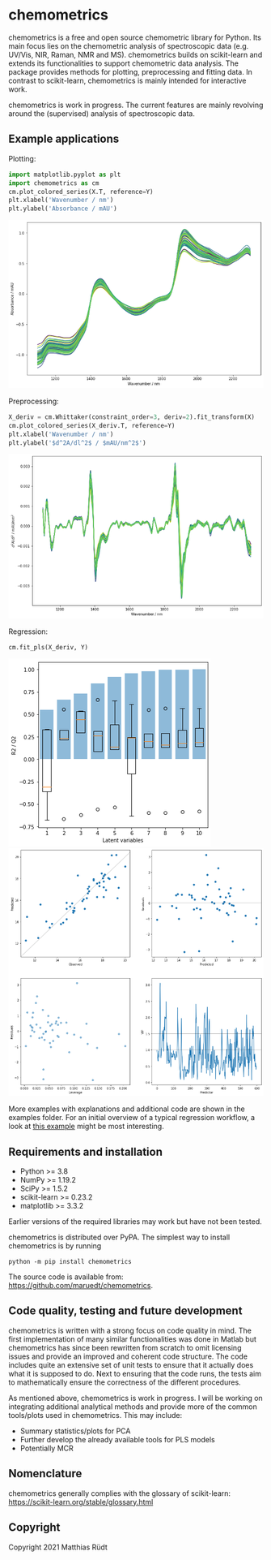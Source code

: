 # chemometrics
chemometrics is a free and open source chemometric library for Python. Its main focus lies on the chemometric analysis of spectroscopic data (e.g. UV/Vis, NIR, Raman, NMR and MS). chemometrics builds on scikit-learn and extends its functionalities to support chemometric data analysis. The package provides methods for plotting, preprocessing and fitting data. In contrast to scikit-learn, chemometrics is mainly intended for interactive work.

chemometrics is work in progress. The current features are mainly revolving around the (supervised) analysis of spectroscopic data.

## Example applications
Plotting:
```python
import matplotlib.pyplot as plt
import chemometrics as cm
cm.plot_colored_series(X.T, reference=Y)
plt.xlabel('Wavenumber / nm')
plt.ylabel('Absorbance / mAU')
```

![spectra](https://github.com/maruedt/chemometrics/blob/master/examples/peaches.png "NIR spectra")

Preprocessing:
```python
X_deriv = cm.Whittaker(constraint_order=3, deriv=2).fit_transform(X)
cm.plot_colored_series(X_deriv.T, reference=Y)
plt.xlabel('Wavenumber / nm')
plt.ylabel('$d^2A/dl^2$ / $mAU/nm^2$')
```
![derived spectra](https://github.com/maruedt/chemometrics/blob/master/examples/peaches_deriv.png "Second derivative NIR spectra")


Regression:
```python
cm.fit_pls(X_deriv, Y)
```
![CV scores](https://github.com/maruedt/chemometrics/blob/master/examples/pls_cv.png "Cross-validation scores")
![PLS analytics](https://github.com/maruedt/chemometrics/blob/master/examples/pls_analysis.png "PLS analytical plots")

More examples with explanations and additional code are shown in the examples folder. For an initial overview of a typical regression workflow, a look at [this example](https://github.com/maruedt/chemometrics/blob/master/examples/basic_pls_example.ipynb) might be most interesting.

## Requirements and installation
- Python >= 3.8
- NumPy >= 1.19.2
- SciPy >= 1.5.2
- scikit-learn >= 0.23.2
- matplotlib >= 3.3.2

Earlier versions of the required libraries may work but have not been tested.

chemometrics is distributed over PyPA. The simplest way to install chemometrics is by running

```
python -m pip install chemometrics
```
The source code is available from: https://github.com/maruedt/chemometrics.


## Code quality, testing and future development
chemometrics is written with a strong focus on code quality in mind. The first implementation of many similar functionalities was done in Matlab but chemometrics has since been rewritten from scratch to omit licensing issues and provide an improved and coherent code structure. The code includes quite an extensive set of unit tests to ensure that it actually does what it is supposed to do. Next to ensuring that the code runs, the tests aim to mathematically ensure the correctness of the different procedures.

As mentioned above, chemometrics is work in progress. I will be working on integrating additional analytical methods and provide more of the common tools/plots used in chemometrics. This may include:
- Summary statistics/plots for PCA
- Further develop the already available tools for PLS models
- Potentially MCR

## Nomenclature
chemometrics generally complies with the glossary of scikit-learn: https://scikit-learn.org/stable/glossary.html

## Copyright
Copyright 2021 Matthias Rüdt
